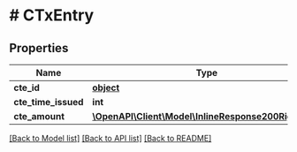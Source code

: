 # # CTxEntry

## Properties

Name | Type | Description | Notes
------------ | ------------- | ------------- | -------------
**cte_id** | [**object**](.md) |  | 
**cte_time_issued** | **int** |  | [optional] 
**cte_amount** | [**\OpenAPI\Client\Model\InlineResponse200RightCoin**](InlineResponse200RightCoin.md) |  | 

[[Back to Model list]](../../README.md#documentation-for-models) [[Back to API list]](../../README.md#documentation-for-api-endpoints) [[Back to README]](../../README.md)


